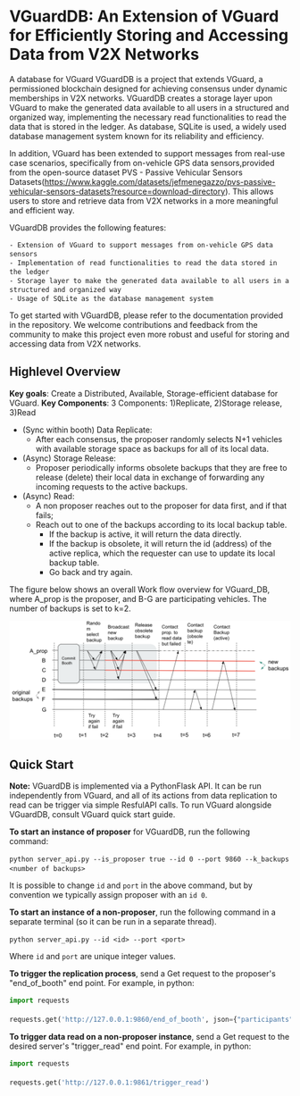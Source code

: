 # VGuardDB: An Extension of VGuard for Efficiently Storing and Accessing Data from V2X Networks
A database for VGuard
VGuardDB is a project that extends VGuard, a permissioned blockchain designed for achieving consensus under dynamic memberships in V2X networks. VGuardDB creates a storage layer upon VGuard to make the generated data available to all users in a structured and organized way, implementing the necessary read functionalities to read the data that is stored in the ledger. As database, SQLite is used, a widely used database management system known for its reliability and efficiency.

In addition, VGuard has been extended to support messages from real-use case scenarios, specifically from on-vehicle GPS data sensors,provided from the open-source dataset PVS - Passive Vehicular Sensors Datasets(https://www.kaggle.com/datasets/jefmenegazzo/pvs-passive-vehicular-sensors-datasets?resource=download-directory). This allows users to store and retrieve data from V2X networks in a more meaningful and efficient way.

VGuardDB provides the following features:

    - Extension of VGuard to support messages from on-vehicle GPS data sensors
    - Implementation of read functionalities to read the data stored in the ledger
    - Storage layer to make the generated data available to all users in a structured and organized way
    - Usage of SQLite as the database management system

To get started with VGuardDB, please refer to the documentation provided in the repository. We welcome contributions and feedback from the community to make this project even more robust and useful for storing and accessing data from V2X networks.


## Highlevel Overview

**Key goals**: Create a Distributed, Available, Storage-efficient database for VGuard.
**Key Components**: 3 Components: 1)Replicate, 2)Storage release, 3)Read
- (Sync within booth) Data Replicate:
    - After each consensus, the proposer randomly selects N+1 vehicles with available storage space as backups for all of its local data.
- (Async) Storage Release:
    - Proposer periodically informs obsolete backups that they are free to release (delete) their local data in exchange of forwarding any incoming requests to the active backups.
- (Async) Read:
    - A non proposer reaches out to the proposer for data first, and if that fails;
    - Reach out to one of the backups according to its local backup table.
        - If the backup is active, it will return the data directly.
        - If the backup is obsolete, it will return the id (address) of the active replica, which the requester can use to update its local backup table.
        - Go back and try again.

The figure below shows an overall Work flow overview for VGuard_DB, where A_prop is the proposer, and B-G are participating vehicles. The number of backups is set to k=2.

![High Level Architecture](img/worflow.png)

## Quick Start

**Note:** VGuardDB is implemented via a PythonFlask API. It can be run independently from VGuard, and all of its actions from data replication to read can be trigger via simple ResfulAPI calls. To run VGuard alongside VGuardDB, consult VGuard quick start guide.

**To start an instance of proposer** for VGuardDB, run the following command:

`python server_api.py --is_proposer true --id 0 --port 9860 --k_backups <number of backups>
`

It is possible to change `id` and `port` in the above command, but by convention we typically assign proposer with an `id 0`.

**To start an instance of a non-proposer**, run the following command in a separate terminal (so it can be run in a separate thread).

`python server_api.py --id <id> --port <port>
`

Where `id` and `port` are unique integer values.

**To trigger the replication process**, send a Get request to the proposer's "end_of_booth" end point. For example, in python:

```python
import requests

requests.get('http://127.0.0.1:9860/end_of_booth', json={"participants":[4,5,6]})
```

**To trigger data read on a non-proposer instance**, send a Get request to the desired server's "trigger_read" end point. 
For example, in python:

```python
import requests

requests.get('http://127.0.0.1:9861/trigger_read')
```


